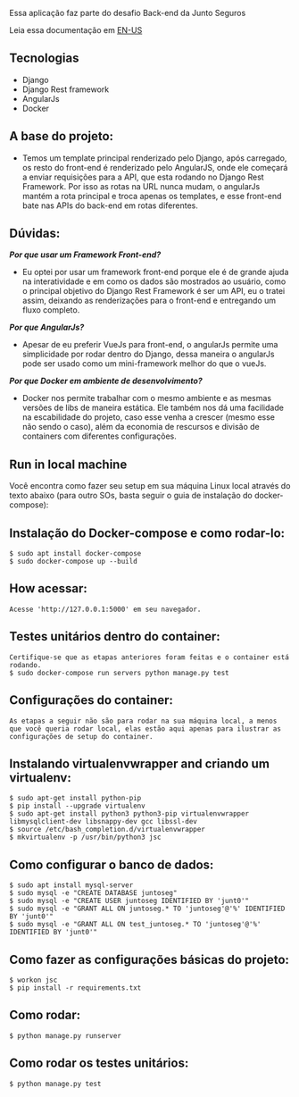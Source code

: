 Essa aplicação faz parte do desafio Back-end da Junto Seguros

Leia essa documentação em [EN-US](README.md)

## Tecnologias
* Django
* Django Rest framework
* AngularJs
* Docker

## A base do projeto:
* Temos um template principal renderizado pelo Django, após carregado, os resto do front-end é renderizado pelo AngularJS, onde ele começará a enviar requisições para a API, que esta rodando no Django Rest Framework. Por isso as rotas na URL nunca mudam, o angularJs mantém a rota principal e troca apenas os templates, e esse front-end bate nas APIs do back-end em rotas diferentes.


## Dúvidas:
***Por que usar um Framework Front-end?***
* Eu optei por usar um framework front-end porque ele é de grande ajuda na interatividade e em como os dados são mostrados ao usuário, como o principal objetivo do Django Rest Framework é ser um API, eu o tratei assim, deixando as renderizações para o front-end e entregando um fluxo completo.

***Por que AngularJs?***
* Apesar de eu preferir VueJs para front-end, o angularJs permite uma simplicidade por rodar dentro do Django, dessa maneira o angularJs pode ser usado como um mini-framework melhor do que o vueJs.

***Por que Docker em ambiente de desenvolvimento?***
* Docker nos permite trabalhar com o mesmo ambiente e as mesmas versões de libs de maneira estática. Ele também nos dá uma facilidade na escabilidade do projeto, caso esse venha a crescer (mesmo esse não sendo o caso), além da economia de rescursos e divisão de containers com diferentes configurações.

## Run in local machine
Você encontra como fazer seu setup em sua máquina Linux local através do texto abaixo (para outro SOs, basta seguir o guia de instalação do docker-compose):

## Instalação do Docker-compose e como rodar-lo:
    $ sudo apt install docker-compose
    $ sudo docker-compose up --build

## How acessar:
    Acesse 'http://127.0.0.1:5000' em seu navegador.

## Testes unitários dentro do container:
    Certifique-se que as etapas anteriores foram feitas e o container está rodando.
    $ sudo docker-compose run servers python manage.py test

## Configurações do container:
    As etapas a seguir não são para rodar na sua máquina local, a menos que você queria rodar local, elas estão aqui apenas para ilustrar as configurações de setup do container. 

## Instalando virtualenvwrapper and criando um virtualenv:
    $ sudo apt-get install python-pip
    $ pip install --upgrade virtualenv
    $ sudo apt-get install python3 python3-pip virtualenvwrapper libmysqlclient-dev libsnappy-dev gcc libssl-dev
    $ source /etc/bash_completion.d/virtualenvwrapper
    $ mkvirtualenv -p /usr/bin/python3 jsc

## Como configurar o banco de dados:
    $ sudo apt install mysql-server
    $ sudo mysql -e "CREATE DATABASE juntoseg"
    $ sudo mysql -e "CREATE USER juntoseg IDENTIFIED BY 'junt0'"
    $ sudo mysql -e "GRANT ALL ON juntoseg.* TO 'juntoseg'@'%' IDENTIFIED BY 'junt0'"
    $ sudo mysql -e "GRANT ALL ON test_juntoseg.* TO 'juntoseg'@'%' IDENTIFIED BY 'junt0'"

## Como fazer as configurações básicas do projeto:
    $ workon jsc
    $ pip install -r requirements.txt

## Como rodar:
    $ python manage.py runserver

## Como rodar os testes unitários:
    $ python manage.py test